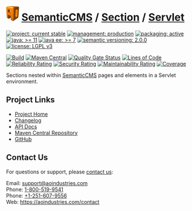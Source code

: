 # [<img src="ao-logo.png" alt="AO Logo" width="35" height="40">](https://github.com/ao-apps) [SemanticCMS](https://github.com/ao-apps/semanticcms) / [Section](https://github.com/ao-apps/semanticcms-section) / [Servlet](https://github.com/ao-apps/semanticcms-section-servlet)

[![project: current stable](https://semanticcms.com/ao-badges/project-current-stable.svg)](https://aoindustries.com/life-cycle#project-current-stable)
[![management: production](https://semanticcms.com/ao-badges/management-production.svg)](https://aoindustries.com/life-cycle#management-production)
[![packaging: active](https://semanticcms.com/ao-badges/packaging-active.svg)](https://aoindustries.com/life-cycle#packaging-active)  
[![java: &gt;= 11](https://semanticcms.com/ao-badges/java-11.svg)](https://docs.oracle.com/en/java/javase/11/)
[![java ee: &gt;= 7](https://semanticcms.com/ao-badges/javaee-7.svg)](https://docs.oracle.com/javaee/7/)
[![semantic versioning: 2.0.0](https://semanticcms.com/ao-badges/semver-2.0.0.svg)](https://semver.org/spec/v2.0.0.html)
[![license: LGPL v3](https://semanticcms.com/ao-badges/license-lgpl-3.0.svg)](https://www.gnu.org/licenses/lgpl-3.0)

[![Build](https://github.com/ao-apps/semanticcms-section-servlet/workflows/Build/badge.svg?branch=1.x)](https://github.com/ao-apps/semanticcms-section-servlet/actions?query=workflow%3ABuild)
[![Maven Central](https://maven-badges.herokuapp.com/maven-central/com.semanticcms/semanticcms-section-servlet/badge.svg)](https://maven-badges.herokuapp.com/maven-central/com.semanticcms/semanticcms-section-servlet)
[![Quality Gate Status](https://sonarcloud.io/api/project_badges/measure?branch=1.x&project=com.semanticcms%3Asemanticcms-section-servlet&metric=alert_status)](https://sonarcloud.io/dashboard?branch=1.x&id=com.semanticcms%3Asemanticcms-section-servlet)
[![Lines of Code](https://sonarcloud.io/api/project_badges/measure?branch=1.x&project=com.semanticcms%3Asemanticcms-section-servlet&metric=ncloc)](https://sonarcloud.io/component_measures?branch=1.x&id=com.semanticcms%3Asemanticcms-section-servlet&metric=ncloc)  
[![Reliability Rating](https://sonarcloud.io/api/project_badges/measure?branch=1.x&project=com.semanticcms%3Asemanticcms-section-servlet&metric=reliability_rating)](https://sonarcloud.io/component_measures?branch=1.x&id=com.semanticcms%3Asemanticcms-section-servlet&metric=Reliability)
[![Security Rating](https://sonarcloud.io/api/project_badges/measure?branch=1.x&project=com.semanticcms%3Asemanticcms-section-servlet&metric=security_rating)](https://sonarcloud.io/component_measures?branch=1.x&id=com.semanticcms%3Asemanticcms-section-servlet&metric=Security)
[![Maintainability Rating](https://sonarcloud.io/api/project_badges/measure?branch=1.x&project=com.semanticcms%3Asemanticcms-section-servlet&metric=sqale_rating)](https://sonarcloud.io/component_measures?branch=1.x&id=com.semanticcms%3Asemanticcms-section-servlet&metric=Maintainability)
[![Coverage](https://sonarcloud.io/api/project_badges/measure?branch=1.x&project=com.semanticcms%3Asemanticcms-section-servlet&metric=coverage)](https://sonarcloud.io/component_measures?branch=1.x&id=com.semanticcms%3Asemanticcms-section-servlet&metric=Coverage)

Sections nested within [SemanticCMS](https://github.com/ao-apps/semanticcms) pages and elements in a Servlet environment.

## Project Links
* [Project Home](https://semanticcms.com/section/servlet/)
* [Changelog](https://semanticcms.com/section/servlet/changelog)
* [API Docs](https://semanticcms.com/section/servlet/apidocs/)
* [Maven Central Repository](https://central.sonatype.com/artifact/com.semanticcms/semanticcms-section-servlet)
* [GitHub](https://github.com/ao-apps/semanticcms-section-servlet)

## Contact Us
For questions or support, please [contact us](https://aoindustries.com/contact):

Email: [support@aoindustries.com](mailto:support@aoindustries.com)  
Phone: [1-800-519-9541](tel:1-800-519-9541)  
Phone: [+1-251-607-9556](tel:+1-251-607-9556)  
Web: https://aoindustries.com/contact
